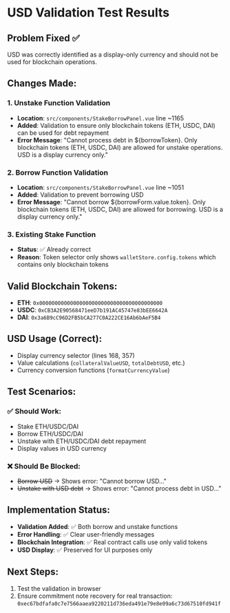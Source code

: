 # USD Validation Test Results

## Problem Fixed ✅
USD was correctly identified as a display-only currency and should not be used for blockchain operations.

## Changes Made:

### 1. Unstake Function Validation
- **Location**: `src/components/StakeBorrowPanel.vue` line ~1165
- **Added**: Validation to ensure only blockchain tokens (ETH, USDC, DAI) can be used for debt repayment
- **Error Message**: "Cannot process debt in ${borrowToken}. Only blockchain tokens (ETH, USDC, DAI) are allowed for unstake operations. USD is a display currency only."

### 2. Borrow Function Validation  
- **Location**: `src/components/StakeBorrowPanel.vue` line ~1051
- **Added**: Validation to prevent borrowing USD 
- **Error Message**: "Cannot borrow ${borrowForm.value.token}. Only blockchain tokens (ETH, USDC, DAI) are allowed for borrowing. USD is a display currency only."

### 3. Existing Stake Function
- **Status**: ✅ Already correct
- **Reason**: Token selector only shows `walletStore.config.tokens` which contains only blockchain tokens

## Valid Blockchain Tokens:
- **ETH**: `0x0000000000000000000000000000000000000000` 
- **USDC**: `0xCB3A2E90568471eeD7b191AC45747e83bEE6642A`
- **DAI**: `0x3a6B9cC96D2FB5bCA277C0A222CE16Ab6bAeF5B4`

## USD Usage (Correct):
- Display currency selector (lines 168, 357)
- Value calculations (`collateralValueUSD`, `totalDebtUSD`, etc.)
- Currency conversion functions (`formatCurrencyValue`)

## Test Scenarios:

### ✅ Should Work:
- Stake ETH/USDC/DAI
- Borrow ETH/USDC/DAI  
- Unstake with ETH/USDC/DAI debt repayment
- Display values in USD currency

### ❌ Should Be Blocked:
- ~~Borrow USD~~ → Shows error: "Cannot borrow USD..."
- ~~Unstake with USD debt~~ → Shows error: "Cannot process debt in USD..."

## Implementation Status:
- **Validation Added**: ✅ Both borrow and unstake functions
- **Error Handling**: ✅ Clear user-friendly messages
- **Blockchain Integration**: ✅ Real contract calls use only valid tokens
- **USD Display**: ✅ Preserved for UI purposes only

## Next Steps:
1. Test the validation in browser
2. Ensure commitment note recovery for real transaction: `0xec67bdfafa0c7e7566aaea9220211d736eda491e79e8e09a6c73d67510fd941f`

